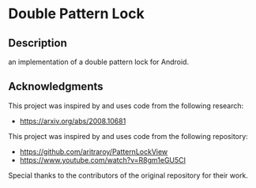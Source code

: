 # Double Pattern Lock

## Description
an implementation of a double pattern lock for Android.

## Acknowledgments
This project was inspired by and uses code from the following research:
- https://arxiv.org/abs/2008.10681

This project was inspired by and uses code from the following repository:
- https://github.com/aritraroy/PatternLockView
- https://www.youtube.com/watch?v=R8gm1eGU5CI

Special thanks to the contributors of the original repository for their work.
